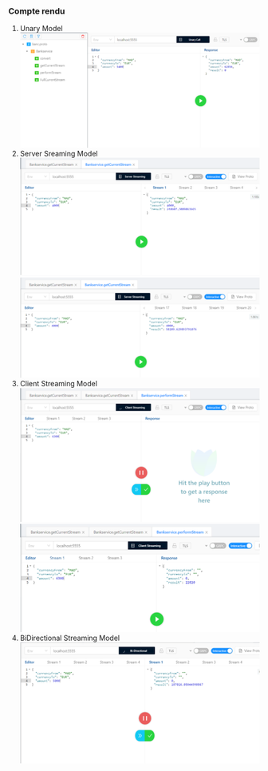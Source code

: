 <h3>Compte rendu</h3> 
<ol>
  <li>Unary Model</li>
<img src="captures/C1.png">
  <li>Server Sreaming Model</li>
<img src="captures/c4.png">
<img src="captures/c5.png">
  <li>Client Streaming Model</li>
<img src="captures/c7.png">
<img src="captures/c8.png">
  <li>BiDirectional Streaming Model</li>
<img src="captures/C10.png">
</ol>







